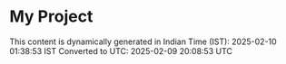 # My Project

This content is dynamically generated in Indian Time (IST): 2025-02-10 01:38:53 IST
Converted to UTC: 2025-02-09 20:08:53 UTC
